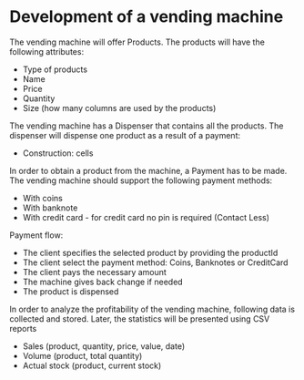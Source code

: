 # Development of a vending machine

The vending machine will offer Products. The products will have the following attributes:
  * Type of products
  * Name
  * Price
  * Quantity
  * Size (how many columns are used by the products)

The vending machine has a Dispenser that contains all the products. The dispenser will dispense
one product as a result of a payment:
  * Construction: cells

In order to obtain a product from the machine, a Payment has to be made. The vending
machine should support the following payment methods:
  * With coins
  * With banknote
  * With credit card - for credit card no pin is required (Contact Less)

Payment flow:
  * The client specifies the selected product by providing the productId
  * The client select the payment method: Coins, Banknotes or CreditCard
  * The client pays the necessary amount
  * The machine gives back change if needed
  * The product is dispensed

In order to analyze the profitability of the vending machine, following data is collected and
stored. Later, the statistics will be presented using CSV reports
  * Sales (product, quantity, price, value, date)
  * Volume (product, total quantity)
  * Actual stock (product, current stock)

